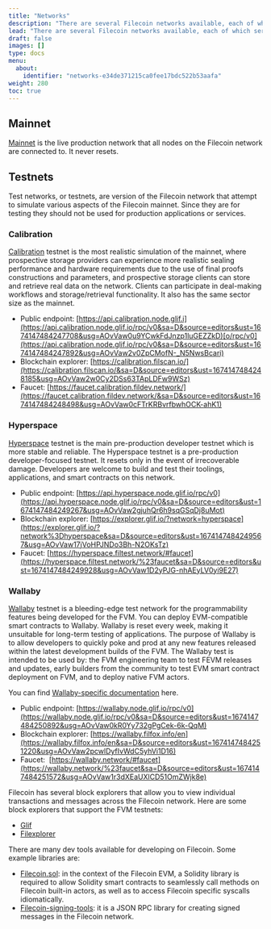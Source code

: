 ```yaml
---
title: "Networks"
description: "There are several Filecoin networks available, each of which serves a different purposes. This page covers each network, it's use-case, and how to connect to it."
lead: "There are several Filecoin networks available, each of which serves a different purposes. This page covers each network, it's use-case, and how to connect to it."
draft: false
images: []
type: docs
menu:
  about:
    identifier: "networks-e34de371215ca0fee17bdc522b53aafa"
weight: 280
toc: true
---
```


## Mainnet

[Mainnet](https://docs.filecoin.io/networks/overview/available-networks/%23mainnet&sa=D&source=editors&ust=1674147484246936&usg=AOvVaw0Q8aXd92roXqWuypwDSBBX) is the live production network that all nodes on the Filecoin network are connected to. It never resets.

## Testnets

Test networks, or testnets, are version of the Filecoin network that attempt to simulate various aspects of the Filecoin mainnet. Since they are for testing they should not be used for production applications or services.

### Calibration

[Calibration](https://docs.filecoin.io/networks/overview/available-networks/%23calibration&sa=D&source=editors&ust=1674147484247293&usg=AOvVaw3My7r2akNWZiA_lEbLJ1Oz) testnet is the most realistic simulation of the mainnet, where prospective storage providers can experience more realistic sealing performance and hardware requirements due to the use of final proofs constructions and parameters, and prospective storage clients can store and retrieve real data on the network. Clients can participate in deal-making workflows and storage/retrieval functionality. It also has the same sector size as the mainnet.

- Public endpoint: [https://api.calibration.node.glif.i](https://api.calibration.node.glif.io/rpc/v0&sa=D&source=editors&ust=1674147484247708&usg=AOvVaw0u9YCwkFdJnzp1luGEZZkD)[o/rpc/v0](https://api.calibration.node.glif.io/rpc/v0&sa=D&source=editors&ust=1674147484247892&usg=AOvVaw2v0ZpCMofN-_N5NwsBcari)
- Blockchain explorer: [https://calibration.filscan.io/](https://calibration.filscan.io/&sa=D&source=editors&ust=1674147484248185&usg=AOvVaw2w0Cy2DSs63TApLDFw9WSz)
- Faucet: [https://faucet.calibration.fildev.network/](https://faucet.calibration.fildev.network/&sa=D&source=editors&ust=1674147484248498&usg=AOvVaw0cFTrKRBvrfbwhOCK-ahK1)

### Hyperspace

[Hyperspace](https://github.com/filecoin-project/testnet-hyperspace&sa=D&source=editors&ust=1674147484248855&usg=AOvVaw3kD1WYwLJUd72HvXfXWenE) testnet is the main pre-production developer testnet which is more stable and reliable. The Hyperspace testnet is a pre-production developer-focused testnet. It resets only in the event of irrecoverable damage. Developers are welcome to build and test their toolings, applications, and smart contracts on this network.

- Public endpoint: [https://api.hyperspace.node.glif.io/rpc/v0](https://api.hyperspace.node.glif.io/rpc/v0&sa=D&source=editors&ust=1674147484249267&usg=AOvVaw2gjuhQr6h9sqGSqDj8uMot)
- Blockchain explorer: [https://explorer.glif.io/?network=hyperspace](https://explorer.glif.io/?network%3Dhyperspace&sa=D&source=editors&ust=1674147484249567&usg=AOvVaw17jVoHPJNDo3Bh-N2OKsTz)
- Faucet: [https://hyperspace.filtest.network/#faucet](https://hyperspace.filtest.network/%23faucet&sa=D&source=editors&ust=1674147484249928&usg=AOvVaw1D2yPJG-nhAEyLV0yi9E27)

### Wallaby

[Wallaby](https://github.com/filecoin-project/testnet-wallaby/&sa=D&source=editors&ust=1674147484250250&usg=AOvVaw020jTMXQdGqzyw-rMVExTA) testnet is a bleeding-edge test network for the programmability features being developed for the FVM. You can deploy EVM-compatible smart contracts to Wallaby. Wallaby is reset every week, making it unsuitable for long-term testing of applications. The purpose of Wallaby is to allow developers to quickly poke and prod at any new features released within the latest development builds of the FVM. The Wallaby test is intended to be used by: the FVM engineering team to test FEVM releases and updates, early builders from the community to test EVM smart contract deployment on FVM, and to deploy native FVM actors.

You can find [Wallaby-specific documentation](http://kb.factor8.dev/docs/filecoin/testnets/wallaby&sa=D&source=editors&ust=1674147484250612&usg=AOvVaw1oYhw9JpWeLrlhI7ZoqtHB) here.

- Public endpoint: [https://wallaby.node.glif.io/rpc/v0](https://wallaby.node.glif.io/rpc/v0&sa=D&source=editors&ust=1674147484250892&usg=AOvVaw0kR0Yy732gPgCek-6k-QqM)
- Blockchain explorer: [https://wallaby.filfox.info/en](https://wallaby.filfox.info/en&sa=D&source=editors&ust=1674147484251220&usg=AOvVaw2pcwlDyfIvWdC5yhVi1D16)
- Faucet:  [https://wallaby.network/#faucet](https://wallaby.network/%23faucet&sa=D&source=editors&ust=1674147484251572&usg=AOvVaw1r3dXEaUXlCD51OmZWjk8e)

Filecoin has several block explorers that allow you to view individual transactions and messages across the Filecoin network. Here are some block explorers that support the FVM testnets:

- [Glif](https://explorer.glif.io/actor/?network%3Dwallaby&sa=D&source=editors&ust=1674147484251988&usg=AOvVaw2eM9oifMb-ITf0zGE4ysr5)
- [Filexplorer](https://explorer.filmine.io/&sa=D&source=editors&ust=1674147484252325&usg=AOvVaw2NVjQ5fJjCO3wv0NxHV1Vu)

There are many dev tools available for developing on Filecoin. Some example libraries are:

- [Filecoin.sol](https://docs.zondax.ch/fevm/filecoin-solidity/&sa=D&source=editors&ust=1674147484252707&usg=AOvVaw1G1AHhwFGOY8imXshSHVE3): in the context of the Filecoin EVM, a Solidity library is required to allow Solidity smart contracts to seamlessly call methods on Filecoin built-in actors, as well as to access Filecoin specific syscalls idiomatically.
- [F](https://github.com/Zondax/filecoin-signing-tools&sa=D&source=editors&ust=1674147484253062&usg=AOvVaw1fKrsLLihJyUHzatkMXcxH)[ilecoin-signing-tools](https://github.com/Zondax/filecoin-signing-tools&sa=D&source=editors&ust=1674147484253223&usg=AOvVaw2H7_vj_D0KT3uTZLh2UB2E): it is a JSON RPC library for creating signed messages in the Filecoin network.
